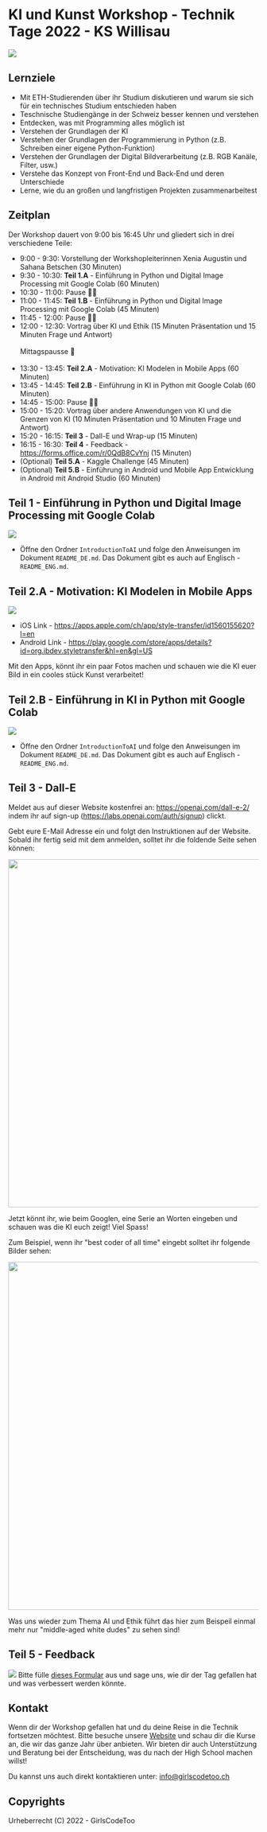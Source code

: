 # KI und Kunst Workshop - Technik Tage 2022 - KS Willisau
![](images/ai-art.jpg)


## Lernziele
- Mit ETH-Studierenden über ihr Studium diskutieren und warum sie sich für ein technisches Studium entschieden haben
- Teschnische Studiengänge in der Schweiz besser kennen und verstehen
- Entdecken, was mit Programming alles möglich ist
- Verstehen der Grundlagen der KI
- Verstehen der Grundlagen der Programmierung in Python (z.B. Schreiben einer eigene Python-Funktion)
- Verstehen der Grundlagen der Digital Bildverarbeitung (z.B. RGB Kanäle, Filter, usw.)
- Verstehe das Konzept von Front-End und Back-End und deren Unterschiede
- Lerne, wie du an großen und langfristigen Projekten zusammenarbeitest

## Zeitplan
Der Workshop dauert von 9:00 bis 16:45 Uhr und gliedert sich in drei verschiedene Teile:
- 9:00 - 9:30: Vorstellung der Workshopleiterinnen Xenia Augustin und Sahana Betschen (30 Minuten)
- 9:30 - 10:30: **Teil 1.A** - Einführung in Python und Digital Image Processing mit Google Colab (60 Minuten)
- 10:30 - 11:00: Pause 🤘🏼
- 11:00 - 11:45: **Teil 1.B** - Einführung in Python und Digital Image Processing mit Google Colab (45 Minuten)
- 11:45 - 12:00: Pause 🤘🏼
- 12:00 - 12:30: Vortrag über KI und Ethik (15 Minuten Präsentation und 15 Minuten Frage und Antwort)
<br><br>
Mittagspausse 🍕
<br><br>
- 13:30 - 13:45: **Teil 2.A** - Motivation: KI Modelen in Mobile Apps (60 Minuten)
- 13:45 - 14:45: **Teil 2.B** - Einführung in KI in Python mit Google Colab (60 Minuten)
- 14:45 - 15:00: Pause 🤘🏼
- 15:00 - 15:20: Vortrag über andere Anwendungen von KI und die Grenzen von KI (10 Minuten Präsentation und 10 Minuten Frage und Antwort)
- 15:20 - 16:15: **Teil 3** - Dall-E und Wrap-up (15 Minuten)
- 16:15 - 16:30: **Teil 4** - Feedback - https://forms.office.com/r/0QdB8CvYnj (15 Minuten)
- (Optional) **Teil 5.A** - Kaggle Challenge (45 Minuten)
- (Optional) **Teil 5.B** - Einführung in Android und Mobile App Entwicklung in Android mit Android Studio (60 Minuten)

## Teil 1 - Einführung in Python und Digital Image Processing mit Google Colab
![](images/python.jpeg)
- Öffne den Ordner `IntroductionToAI` und folge den Anweisungen im Dokument `README_DE.md`. Das Dokument gibt es auch auf Englisch - `README_ENG.md`.

## Teil 2.A - Motivation: KI Modelen in Mobile Apps
![](images/android.jpeg)
- iOS Link - https://apps.apple.com/ch/app/style-transfer/id1560155620?l=en
- Android Link - https://play.google.com/store/apps/details?id=org.ibdev.styletransfer&hl=en&gl=US

Mit den Apps, könnt ihr ein paar Fotos machen und schauen wie die KI euer Bild in ein cooles stück Kunst verarbeitet! 

## Teil 2.B - Einführung in KI in Python mit Google Colab 
![](images/scrum.jpeg)
- Öffne den Ordner `IntroductionToAI` und folge den Anweisungen im Dokument `README_DE.md`. Das Dokument gibt es auch auf Englisch - `README_ENG.md`.

## Teil 3 - Dall-E

Meldet aus auf dieser Website kostenfrei an: https://openai.com/dall-e-2/ indem ihr auf sign-up (https://labs.openai.com/auth/signup) clickt.

Gebt eure E-Mail Adresse ein und folgt den Instruktionen auf der Website. Sobald ihr fertig seid mit dem anmelden, solltet ihr die foldende Seite sehen können: 

<img src="images/dall-e.png" width="700"/>

Jetzt könnt ihr, wie beim Googlen, eine Serie an Worten eingeben und schauen was die KI euch zeigt! Viel Spass! 

Zum Beispiel, wenn ihr "best coder of all time" eingebt solltet ihr folgende Bilder sehen: 

<img src="images/best-coder.png" width="700"/>

Was uns wieder zum Thema AI und Ethik führt das hier zum Beispeil einmal mehr nur "middle-aged white dudes" zu sehen sind! 

## Teil 5 - Feedback
![](images/questionnaire.jpeg)
Bitte fülle [dieses Formular](https://forms.office.com/r/eug6Jjy7Uy) aus und sage uns, wie dir der Tag gefallen hat und was verbessert werden könnte. 

## Kontakt
Wenn dir der Workshop gefallen hat und du deine Reise in die Technik fortsetzen möchtest. Bitte besuche unsere [Website](https://girlscodetoo.ch/) und schau dir die Kurse an, die wir das ganze Jahr über anbieten. Wir bieten dir auch Unterstützung und Beratung bei der Entscheidung, was du nach der High School machen willst!

Du kannst uns auch direkt kontaktieren unter: info@girlscodetoo.ch

## Copyrights
Urheberrecht (C) 2022 - GirlsCodeToo
